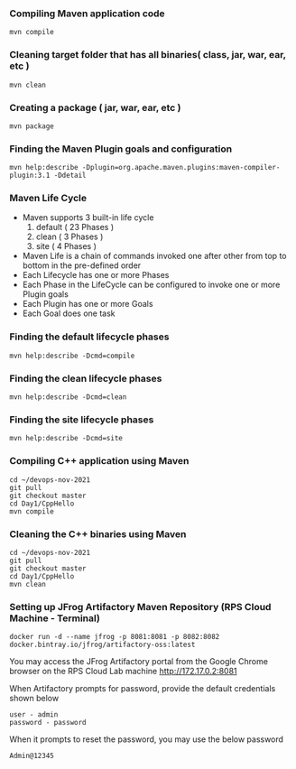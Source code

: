 ### Compiling Maven application code
```
mvn compile
```

### Cleaning target folder that has all binaries( class, jar, war, ear, etc )
```
mvn clean
```

### Creating a package ( jar, war, ear, etc )
```
mvn package
```

### Finding the Maven Plugin goals and configuration
```
mvn help:describe -Dplugin=org.apache.maven.plugins:maven-compiler-plugin:3.1 -Ddetail
```

### Maven Life Cycle
- Maven supports 3 built-in life cycle
   1. default ( 23 Phases )
   2. clean ( 3 Phases )
   3. site ( 4 Phases )
- Maven Life is a chain of commands invoked one after other from top to bottom in the pre-defined order
- Each Lifecycle has one or more Phases
- Each Phase in the LifeCycle can be configured to invoke one or more Plugin goals
- Each Plugin has one or more Goals
- Each Goal does one task

### Finding the default lifecycle phases
```
mvn help:describe -Dcmd=compile
```

### Finding the clean lifecycle phases
```
mvn help:describe -Dcmd=clean
```

### Finding the site lifecycle phases
```
mvn help:describe -Dcmd=site
```

### Compiling C++ application using Maven
```
cd ~/devops-nov-2021
git pull
git checkout master
cd Day1/CppHello
mvn compile
```

### Cleaning the C++ binaries using Maven
```
cd ~/devops-nov-2021
git pull
git checkout master
cd Day1/CppHello
mvn clean
```

### Setting up JFrog Artifactory Maven Repository (RPS Cloud Machine - Terminal)
```
docker run -d --name jfrog -p 8081:8081 -p 8082:8082 docker.bintray.io/jfrog/artifactory-oss:latest
```
You may access the JFrog Artifactory portal from the Google Chrome browser on the RPS Cloud Lab machine
http://172.17.0.2:8081

When Artifactory prompts for password, provide the default credentials shown below
```
user - admin
password - password
```

When it prompts to reset the password, you may use the below password
```
Admin@12345
```

